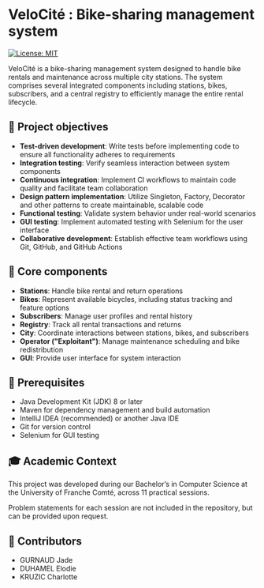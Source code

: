 # VeloCité : Bike-sharing management system
[![License: MIT](https://img.shields.io/badge/License-MIT-lightgrey.svg)](https://opensource.org/licenses/MIT)

VeloCité is a bike-sharing management system designed to handle bike rentals and maintenance across multiple city stations. The system comprises several integrated components including stations, bikes, subscribers, and a central registry to efficiently manage the entire rental lifecycle.

## 🎯 Project objectives

- **Test-driven development**: Write tests before implementing code to ensure all functionality adheres to requirements
- **Integration testing**: Verify seamless interaction between system components
- **Continuous integration**: Implement CI workflows to maintain code quality and facilitate team collaboration
- **Design pattern implementation**: Utilize Singleton, Factory, Decorator and other patterns to create maintainable, scalable code
- **Functional testing**: Validate system behavior under real-world scenarios
- **GUI testing**: Implement automated testing with Selenium for the user interface
- **Collaborative development**: Establish effective team workflows using Git, GitHub, and GitHub Actions

## 🧩 Core components

- **Stations**: Handle bike rental and return operations
- **Bikes**: Represent available bicycles, including status tracking and feature options
- **Subscribers**: Manage user profiles and rental history
- **Registry**: Track all rental transactions and returns
- **City**: Coordinate interactions between stations, bikes, and subscribers
- **Operator ("Exploitant")**: Manage maintenance scheduling and bike redistribution
- **GUI**: Provide user interface for system interaction

## 📜 Prerequisites

- Java Development Kit (JDK) 8 or later
- Maven for dependency management and build automation
- IntelliJ IDEA (recommended) or another Java IDE
- Git for version control
- Selenium for GUI testing

## 🎓 Academic Context
This project was developed during our Bachelor’s in Computer Science at the University of Franche Comté, across 11 practical sessions. 

Problem statements for each session are not included in the repository, but can be provided upon request.


## 👷 Contributors
- GURNAUD Jade
- DUHAMEL Elodie
- KRUZIC Charlotte
